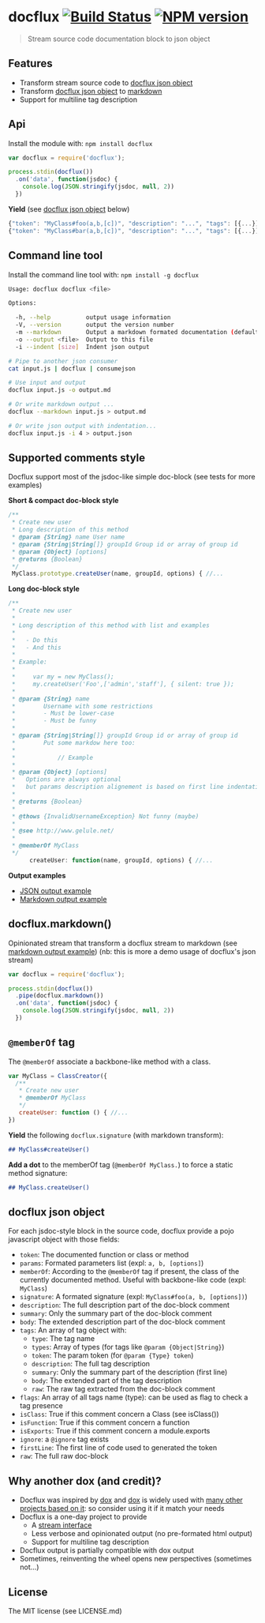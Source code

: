 # docflux [![Build Status](https://secure.travis-ci.org/nopnop/docflux.png?branch=master)](http://travis-ci.org/nopnop/docflux) [![NPM version](https://badge-me.herokuapp.com/api/npm/docflux.png)](http://badges.enytc.com/for/npm/docflux)


> Stream source code documentation block to json object

## Features

  - Transform stream source code to [docflux json object](#docflux-json-object)
  - Transform [docflux json object](#docflux-json-object)
    to [markdown](#docfluxmarkdown)
  - Support for multiline tag description

## Api

Install the module with: `npm install docflux`

```javascript
var docflux = require('docflux');

process.stdin(docflux())
  .on('data', function(jsdoc) {
    console.log(JSON.stringify(jsdoc, null, 2))
  })
```

**Yield** (see [docflux json object](#docflux-json-object) below)

```javascript
{"token": "MyClass#foo(a,b,[c])", "description": "...", "tags": [{...}]}
{"token": "MyClass#bar(a,b,[c])", "description": "...", "tags": [{...}]}
```

## Command line tool

Install the command line tool with: `npm install -g docflux`

```bash
Usage: docflux docflux <file>

Options:

  -h, --help          output usage information
  -V, --version       output the version number
  -m --markdown       Output a markdown formated documentation (default to json)
  -o --output <file>  Output to this file
  -i --indent [size]  Indent json output

# Pipe to another json consumer
cat input.js | docflux | consumejson

# Use input and output
docflux input.js -o output.md

# Or write markdown output ...
docflux --markdown input.js > output.md

# Or write json output with indentation...
docflux input.js -i 4 > output.json

```



## Supported comments style

Docflux support most of the jsdoc-like simple doc-block
(see tests for more examples)

**Short & compact doc-block style**

```javascript
/**
 * Create new user
 * Long description of this method
 * @param {String} name User name
 * @param {String|String[]} groupId Group id or array of group id
 * @param {Object} [options]
 * @returns {Boolean}
 */
 MyClass.prototype.createUser(name, groupId, options) { //...
```

**Long doc-block style**
```javascript
/**
 * Create new user
 *
 * Long description of this method with list and examples
 *
 *   - Do this
 *   - And this
 *
 * Example:
 *
 *     var my = new MyClass();
 *     my.createUser('Foo',['admin','staff'], { silent: true });
 *
 * @param {String} name
 *        Username with some restrictions
 *        - Must be lower-case
 *        - Must be funny
 *
 * @param {String|String[]} groupId Group id or array of group id
 *        Put some markdow here too:
 *
 *            // Example
 *
 * @param {Object} [options]
 *   Options are always optional
 *   but params description alignement is based on first line indentation
 *
 * @returns {Boolean}
 *
 * @thows {InvalidUsernameException} Not funny (maybe)
 *
 * @see http://www.gelule.net/
 *
 * @memberOf MyClass
 */
      createUser: function(name, groupId, options) { //...
```


**Output examples**

 - [JSON output example](./test/fixtures/expect.json)
 - [Markdown output example](./test/fixtures/expect.md)


## docflux.markdown()

Opinionated stream that transform a docflux stream to markdown
(see  [markdown output example](./test/fixtures/expect.md)) (nb: this
is more a demo usage of docflux's json stream)

```javascript
var docflux = require('docflux');

process.stdin(docflux())
  .pipe(docflux.markdown())
  .on('data', function(jsdoc) {
    console.log(JSON.stringify(jsdoc, null, 2))
  })
```


## `@memberOf` tag

The `@memberOf` associate a backbone-like method with a class.

```javascript
var MyClass = ClassCreator({
  /**
   * Create new user
   * @memberOf MyClass
   */
   createUser: function () { //...
})
```

**Yield** the following `docflux.signature` (with markdown transform):

```markdown
## MyClass#createUser()
```

**Add a dot** to the memberOf tag (`@memberOf MyClass.`) to force a static method signature:

```markdown
## MyClass.createUser()
```

## docflux json object

For each jsdoc-style block in the source code, docflux provide a pojo javascript
object with those fields:

  - `token`:
    The documented function or class or method
  - `params`:
     Formated parameters list (expl: `a, b, [options]`)
  - `memberOf`:
     According to the `@memberOf` tag if present, the class of the currently
     documented method. Useful with backbone-like code (expl: `MyClass`)
  - `signature`:
     A formated signature (expl: `MyClass#foo(a, b, [options])`)
  - `description`:
    The full description part of the doc-block comment
  - `summary`:
    Only the summary part of the doc-block comment
  - `body`:
    The extended description part of the doc-block comment
  - `tags`:
    An array of tag object with:
      - `type`: The tag name
      - `types`: Array of types (for tags like `@param {Object|String}`)
      - `token`: The param token (for `@param {Type} token`)
      - `description`: The full tag description
      - `summary`: Only the summary part of the description (first line)
      - `body`: The extended part of the tag description
      - `raw`: The raw tag extracted from the doc-block comment
  - `flags`:
    An array of all tags name (type): can be used as flag to check
    a tag presence
  - `isClass`:
    True if this comment concern a Class (see isClass())
  - `isFunction`:
    True if this comment concern a function
  - `isExports`:
    True if this comment concern a module.exports
  - `ignore`:
    a `@ignore` tag exists
  - `firstLine`:
    The first line of code used to generated the token
  - `raw`:
    The full raw doc-block

## Why another dox (and credit)?

  - Docflux was inspired by [dox](https://github.com/visionmedia/dox) and
     [dox](https://github.com/visionmedia/dox) is widely used
     with [many other projects based on it](https://www.npmjs.org/browse/depended/dox):
     so consider using it if it match your needs
  - Docflux is a one-day project to provide
    - A [stream interface](http://nodejs.org/api/stream.html)
    - Less verbose and opinionated output (no pre-formated html output)
    - Support for multiline tag description
  - Docflux output is partially compatible with dox output
  - Sometimes, reinventing the wheel opens new perspectives (sometimes not...)

## License

The MIT license (see LICENSE.md)
